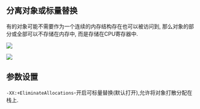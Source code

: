 ## 分离对象或标量替换
有的对象可能不需要作为一个连续的内存结构存在也可以被访问到,
那么对象的部分或全部可以不存储在内存中, 而是存储在CPU寄存器中.

![](https://youpaiyun.zongqilive.cn/image/20200525194218.png)

![](https://youpaiyun.zongqilive.cn/image/20200525194229.png)

## 参数设置
`-XX:+EliminateAllocations`-开启可标量替换(默认打开),允许将对象打散分配在栈上.